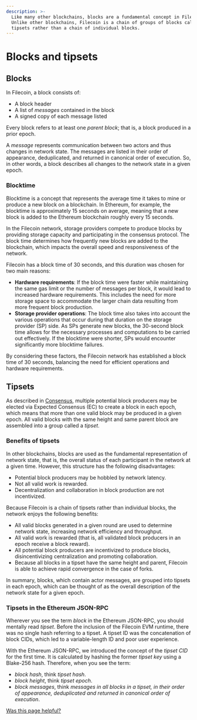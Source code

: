 ```yaml
---
description: >-
  Like many other blockchains, blocks are a fundamental concept in Filecoin.
  Unlike other blockchains, Filecoin is a chain of groups of blocks called
  tipsets rather than a chain of individual blocks.
---
```


# Blocks and tipsets

## Blocks

In Filecoin, a block consists of:

* A block header
* A list of _messages_ contained in the block
* A signed copy of each message listed

Every block refers to at least one _parent block_; that is, a block produced in a prior epoch.

A _message_ represents communication between two actors and thus changes in network state. The messages are listed in their order of appearance, deduplicated, and returned in canonical order of execution. So, in other words, a block describes all changes to the network state in a given epoch.

### Blocktime

Blocktime is a concept that represents the average time it takes to mine or produce a new block on a blockchain. In Ethereum, for example, the blocktime is approximately 15 seconds on average, meaning that a new block is added to the Ethereum blockchain roughly every 15 seconds.

In the Filecoin network, storage providers compete to produce blocks by providing storage capacity and participating in the consensus protocol. The block time determines how frequently new blocks are added to the blockchain, which impacts the overall speed and responsiveness of the network.

Filecoin has a block time of 30 seconds, and this duration was chosen for two main reasons:

* **Hardware requirements**: If the block time were faster while maintaining the same gas limit or the number of messages per block, it would lead to increased hardware requirements. This includes the need for more storage space to accommodate the larger chain data resulting from more frequent block production.
* **Storage provider operations**: The block time also takes into account the various operations that occur during that duration on the storage provider (SP) side. As SPs generate new blocks, the 30-second block time allows for the necessary processes and computations to be carried out effectively. If the blocktime were shorter, SPs would encounter significantly more blocktime failures.

By considering these factors, the Filecoin network has established a block time of 30 seconds, balancing the need for efficient operations and hardware requirements.

## Tipsets

As described in [Consensus](consensus.md), multiple potential block producers may be elected via Expected Consensus (EC) to create a block in each epoch, which means that more than one valid block may be produced in a given epoch. All valid blocks with the same height and same parent block are assembled into a group called a _tipset_.

### Benefits of tipsets

In other blockchains, blocks are used as the fundamental representation of network state, that is, the overall status of each participant in the network at a given time. However, this structure has the following disadvantages:

* Potential block producers may be hobbled by network latency.
* Not all valid work is rewarded.
* Decentralization and collaboration in block production are not incentivized.

Because Filecoin is a chain of tipsets rather than individual blocks, the network enjoys the following benefits:

* All valid blocks generated in a given round are used to determine network state, increasing network efficiency and throughput.
* All valid work is rewarded (that is, all validated block producers in an epoch receive a block reward).
* All potential block producers are incentivized to produce blocks, disincentivizing centralization and promoting collaboration.
* Because all blocks in a tipset have the same height and parent, Filecoin is able to achieve rapid convergence in the case of forks.

In summary, blocks, which contain actor messages, are grouped into tipsets in each epoch, which can be thought of as the overall description of the network state for a given epoch.

### Tipsets in the Ethereum JSON-RPC

Wherever you see the term _block_ in the Ethereum JSON-RPC, you should mentally read _tipset_. Before the inclusion of the Filecoin EVM runtime, there was no single hash referring to a tipset. A tipset ID was the concatenation of block CIDs, which led to a variable-length ID and poor user experience.

With the Ethereum JSON-RPC, we introduced the concept of the _tipset CID_ for the first time. It is calculated by hashing the former _tipset key_ using a Blake-256 hash. Therefore, when you see the term:

* _block hash_, think _tipset hash_.
* _block height_, think _tipset epoch_.
* _block messages_, think _messages in all blocks in a tipset, in their order of appearance, deduplicated and returned in canonical order of execution_.



[Was this page helpful?](https://airtable.com/apppq4inOe4gmSSlk/pagoZHC2i1iqgphgl/form?prefill\_Page+URL=https://docs.filecoin.io/basics/the-blockchain/blocks-and-tipsets)&#x20;
